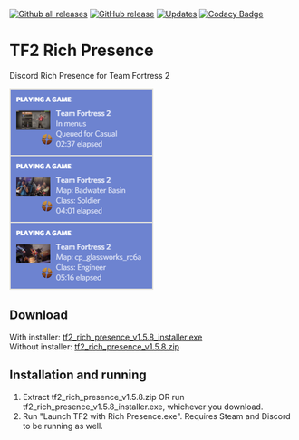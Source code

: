 [![Github all releases](https://img.shields.io/github/downloads/Kataiser/tf2-rich-presence/total.svg)](https://GitHub.com/Kataiser/tf2-rich-presence/releases/)
[![GitHub release](https://img.shields.io/github/release/Kataiser/tf2-rich-presence.svg)](https://GitHub.com/Kataiser/tf2-rich-presence/releases/)
[![Updates](https://pyup.io/repos/github/Kataiser/tf2-rich-presence/shield.svg)](https://pyup.io/repos/github/Kataiser/tf2-rich-presence/)
[![Codacy Badge](https://api.codacy.com/project/badge/Grade/18a048d3a05e4815b247d886abef575f)](https://www.codacy.com/app/Kataiser/tf2-rich-presence?utm_source=github.com&amp;utm_medium=referral&amp;utm_content=Kataiser/tf2-rich-presence&amp;utm_campaign=Badge_Grade)

# TF2 Rich Presence
Discord Rich Presence for Team Fortress 2

![Preview image](preview.png)

## Download
With installer: [tf2_rich_presence_v1.5.8_installer.exe](https://github.com/Kataiser/tf2-rich-presence/releases/download/v1.5.8/tf2_rich_presence_v1.5.8_installer.exe)  
Without installer: [tf2_rich_presence_v1.5.8.zip](https://github.com/Kataiser/tf2-rich-presence/releases/download/v1.5.8/tf2_rich_presence_v1.5.8.zip)

## Installation and running
1. Extract tf2_rich_presence_v1.5.8.zip OR run tf2_rich_presence_v1.5.8_installer.exe, whichever you download.
2. Run "Launch TF2 with Rich Presence.exe". Requires Steam and Discord to be running as well.